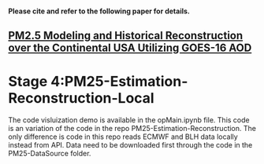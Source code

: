 #### Please cite and refer to the following paper for details.
## [PM2.5 Modeling and Historical Reconstruction over the Continental USA Utilizing GOES-16 AOD](https://www.mdpi.com/2072-4292/13/23/4788)
# Stage 4:PM25-Estimation-Reconstruction-Local
The code visluization demo is available in the opMain.ipynb file.
This code is an variation of the code in the repo PM25-Estimation-Reconstruction. 
The only difference is code in this repo reads ECMWF and BLH data locally instead from API. 
Data need to be downloaded first through the code in the PM25-DataSource folder.
